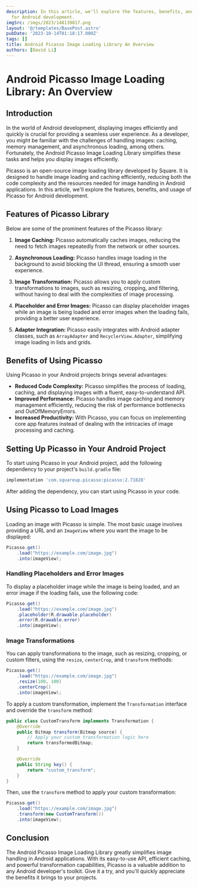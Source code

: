 ```yaml
---
description: In this article, we'll explore the features, benefits, and usage of Picasso
  for Android development.
imgSrc: /imgs/2023/148139817.png
layout: '@/templates/BasePost.astro'
pubDate: '2023-10-14T01:18:17.000Z'
tags: []
title: Android Picasso Image Loading Library An Overview
authors: [David Li]
---
```


# Android Picasso Image Loading Library: An Overview

## Introduction

In the world of Android development, displaying images efficiently and quickly is crucial for providing a seamless user experience. As a developer, you might be familiar with the challenges of handling images: caching, memory management, and asynchronous loading, among others. Fortunately, the Android Picasso Image Loading Library simplifies these tasks and helps you display images efficiently.

Picasso is an open-source image loading library developed by Square. It is designed to handle image loading and caching efficiently, reducing both the code complexity and the resources needed for image handling in Android applications. In this article, we'll explore the features, benefits, and usage of Picasso for Android development.

## Features of Picasso Library

Below are some of the prominent features of the Picasso library:

1. **Image Caching:** Picasso automatically caches images, reducing the need to fetch images repeatedly from the network or other sources.

2. **Asynchronous Loading:** Picasso handles image loading in the background to avoid blocking the UI thread, ensuring a smooth user experience.

3. **Image Transformation:** Picasso allows you to apply custom transformations to images, such as resizing, cropping, and filtering, without having to deal with the complexities of image processing.

4. **Placeholder and Error Images:** Picasso can display placeholder images while an image is being loaded and error images when the loading fails, providing a better user experience.

5. **Adapter Integration:** Picasso easily integrates with Android adapter classes, such as `ArrayAdapter` and `RecyclerView.Adapter`, simplifying image loading in lists and grids.

## Benefits of Using Picasso

Using Picasso in your Android projects brings several advantages:

- **Reduced Code Complexity:** Picasso simplifies the process of loading, caching, and displaying images with a fluent, easy-to-understand API.
- **Improved Performance:** Picasso handles image caching and memory management efficiently, reducing the risk of performance bottlenecks and OutOfMemoryErrors.
- **Increased Productivity:** With Picasso, you can focus on implementing core app features instead of dealing with the intricacies of image processing and caching.

## Setting Up Picasso in Your Android Project

To start using Picasso in your Android project, add the following dependency to your project's `build.gradle` file:

```groovy
implementation 'com.squareup.picasso:picasso:2.71828'
```

After adding the dependency, you can start using Picasso in your code.

## Using Picasso to Load Images

Loading an image with Picasso is simple. The most basic usage involves providing a URL and an `ImageView` where you want the image to be displayed:

```java
Picasso.get()
    .load("https://example.com/image.jpg")
    .into(imageView);
```

### Handling Placeholders and Error Images

To display a placeholder image while the image is being loaded, and an error image if the loading fails, use the following code:

```java
Picasso.get()
    .load("https://example.com/image.jpg")
    .placeholder(R.drawable.placeholder)
    .error(R.drawable.error)
    .into(imageView);
```

### Image Transformations

You can apply transformations to the image, such as resizing, cropping, or custom filters, using the `resize`, `centerCrop`, and `transform` methods:

```java
Picasso.get()
    .load("https://example.com/image.jpg")
    .resize(100, 100)
    .centerCrop()
    .into(imageView);
```

To apply a custom transformation, implement the `Transformation` interface and override the `transform` method:

```java
public class CustomTransform implements Transformation {
    @Override
    public Bitmap transform(Bitmap source) {
        // Apply your custom transformation logic here
        return transformedBitmap;
    }

    @Override
    public String key() {
        return "custom_transform";
    }
}
```

Then, use the `transform` method to apply your custom transformation:

```java
Picasso.get()
    .load("https://example.com/image.jpg")
    .transform(new CustomTransform())
    .into(imageView);
```

## Conclusion

The Android Picasso Image Loading Library greatly simplifies image handling in Android applications. With its easy-to-use API, efficient caching, and powerful transformation capabilities, Picasso is a valuable addition to any Android developer's toolkit. Give it a try, and you'll quickly appreciate the benefits it brings to your projects.